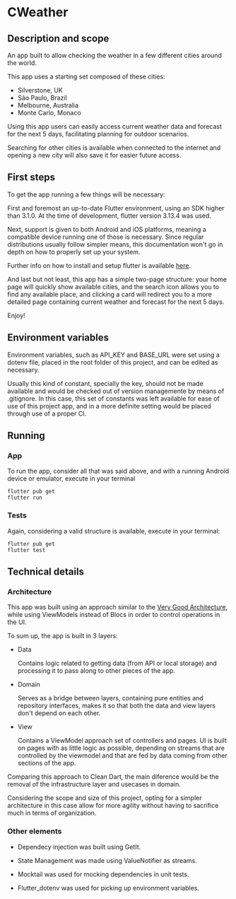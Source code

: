 # CWeather

## Description and scope

An app built to allow checking the weather in a few different cities around the world.

This app uses a starting set composed of these cities:

- Silverstone, UK
- São Paulo, Brazil
- Melbourne, Australia
- Monte Carlo, Monaco

Using this app users can easily access current weather data and forecast for the next 5 days, facilitating planning for outdoor scenarios.

Searching for other cities is available when connected to the internet and opening a new city will also save it for easier future access. 

## First steps

To get the app running a few things will be necessary:

First and foremost an up-to-date Flutter environment, using an SDK higher than 3.1.0. At the time of development, flutter version 3.13.4 was used.

Next, support is given to both Android and iOS platforms, meaning a compatible device running one of those is necessary. Since regular distributions usually follow simpler means,
this documentation won't go in depth on how to properly set up your system.

Further info on how to install and setup flutter is available [here](https://docs.flutter.dev/get-started/install).

And last but not least, this app has a simple two-page structure: your home page will quickly show available cities, and the search icon allows you to find any available place, and clicking a card will redirect you to a more detailed page containing current weather and forecast for the next 5 days.

Enjoy!

## Environment variables

Environment variables, such as API_KEY and BASE_URL were set using a dotenv file, placed in the root folder of this project, and can be edited as necessary.

Usually this kind of constant, specially the key, should not be made available and would be checked out of version managemente by means of .gitignore. In this case, this set of constants was left available for ease of use of this project app, and in a more definite setting would be placed through use of a proper CI.

## Running
### App
To run the app, consider all that was said above, and with a running Android device or emulator, execute in your terminal

```
flutter pub get
flutter run
```


### Tests
Again, considering a valid structure is available, execute in your terminal:

```
flutter pub get
flutter test
```

## Technical details
### Architecture
This app was built using an approach similar to the [Very Good Architecture](https://verygood.ventures/blog/very-good-flutter-architecture), while using ViewModels instead of Blocs in order to control operations in the UI. 

To sum up, the app is built in 3 layers:

- Data

    Contains logic related to getting data (from API or local storage) and processing it to pass along to other pieces of the app.

- Domain

    Serves as a bridge between layers, containing pure entities and repository interfaces, makes it so that both the data and view layers don't depend on each other.

- View

    Contains a ViewModel approach set of controllers and pages. UI is built on pages with as little logic as possible, depending on streams that are controlled by the viewmodel and that
    are fed by data coming from other sections of the app.

Comparing this approach to Clean Dart, the main diference would be the removal of the infrastructure layer and usecases in domain.

Considering the scope and size of this project, opting for a simpler architecture in this case allow for more agility without having to sacrifice much in terms of organization.

### Other elements
- Dependecy injection was built using GetIt.

- State Management was made using ValueNotifier as streams.

- Mocktail was used for mocking dependencies in unit tests.

- Flutter_dotenv was used for picking up environment variables.
